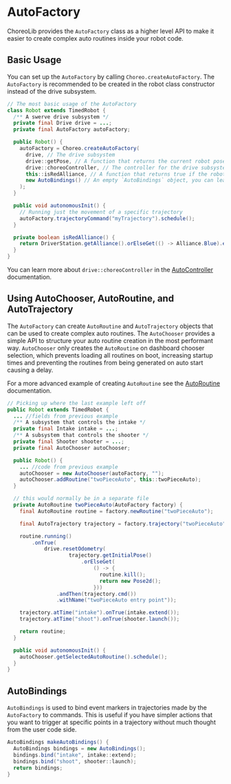 
# AutoFactory

ChoreoLib provides the `AutoFactory` class as a higher level API to make it easier to create complex auto routines inside your robot code.

## Basic Usage

You can set up the `AutoFactory` by calling `Choreo.createAutoFactory`.
The `AutoFactory` is recommended to be created in the robot class constructor instead of the drive subsystem.

```java
// The most basic usage of the AutoFactory
class Robot extends TimedRobot {
  /** A swerve drive subsystem */
  private final Drive drive = ...;
  private final AutoFactory autoFactory;

  public Robot() {
    autoFactory = Choreo.createAutoFactory(
      drive, // The drive subsystem
      drive::getPose, // A function that returns the current robot pose
      drive::choreoController, // The controller for the drive subsystem
      this::isRedAlliance, // A function that returns true if the robot is on the red alliance
      new AutoBindings() // An empty `AutoBindings` object, you can learn more below
    );
  }

  public void autonomousInit() {
    // Running just the movement of a specific trajectory
    autoFactory.trajectoryCommand("myTrajectory").schedule();
  }

  private boolean isRedAlliance() {
    return DriverStation.getAlliance().orElseGet(() -> Alliance.Blue).equals(Alliance.Red);
  }
}
```

You can learn more about `drive::choreoController` in the [AutoController](./auto-controller.md) documentation.

## Using AutoChooser, AutoRoutine, and AutoTrajectory

The `AutoFactory` can create `AutoRoutine` and `AutoTrajectory` objects that can be used to create complex auto routines.
The `AutoChooser` provides a simple API to structure your auto routine creation in the most performant way.
`AutoChooser` only creates the `AutoRoutine` on dashboard chooser selection, which prevents loading all routines on boot,
increasing startup times and preventing the routines from being generated on auto start causing a delay.

For a more advanced example of creating `AutoRoutine` see the [AutoRoutine](./auto-routines.md) documentation.

```java
// Picking up where the last example left off
public Robot extends TimedRobot {
  ... //fields from previous example
  /** A subsystem that controls the intake */
  private final Intake intake = ...;
  /** A subsystem that controls the shooter */
  private final Shooter shooter = ...;
  private final AutoChooser autoChooser;

  public Robot() {
    ... //code from previous example
    autoChooser = new AutoChooser(autoFactory, "");
    autoChooser.addRoutine("twoPieceAuto", this::twoPieceAuto);
  }

  // this would normally be in a separate file
  private AutoRoutine twoPieceAuto(AutoFactory factory) {
    final AutoRoutine routine = factory.newRoutine("twoPieceAuto");

    final AutoTrajectory trajectory = factory.trajectory("twoPieceAuto", routine);

    routine.running()
        .onTrue(
            drive.resetOdometry(
                    trajectory.getInitialPose()
                        .orElseGet(
                            () -> {
                              routine.kill();
                              return new Pose2d();
                            }))
                .andThen(trajectory.cmd())
                .withName("twoPieceAuto entry point"));

    trajectory.atTime("intake").onTrue(intake.extend());
    trajectory.atTime("shoot").onTrue(shooter.launch());

    return routine;
  }

  public void autonomousInit() {
    autoChooser.getSelectedAutoRoutine().schedule();
  }
}
```

## AutoBindings

`AutoBindings` is used to bind event markers in trajectories made by the `AutoFactory` to commands.
This is useful if you have simpler actions that you want to trigger at specific points in a trajectory
without much thought from the user code side.

```java
AutoBindings makeAutoBindings() {
  AutoBindings bindings = new AutoBindings();
  bindings.bind("intake", intake::extend);
  bindings.bind("shoot", shooter::launch);
  return bindings;
}
```
